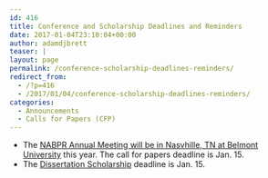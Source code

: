 ```yaml
---
id: 416
title: Conference and Scholarship Deadlines and Reminders
date: 2017-01-04T23:10:04+00:00
author: adamdjbrett
teaser: |
layout: page
permalink: /conference-scholarship-deadlines-reminders/
redirect_from:
  - /?p=416
  - /2017/01/04/conference-scholarship-deadlines-reminders/
categories:
  - Announcements
  - Calls for Papers (CFP)
---
```

  * The [NABPR Annual Meeting will be in Nasvhille, TN at Belmont University](http://nabpr.org/cfp-2017-nabpr-annual-meeting/) this year. The call for papers deadline is Jan. 15.
  * The [Dissertation Scholarship](http://nabpr.org/dissertation-scholarship/) deadline is Jan. 15.
